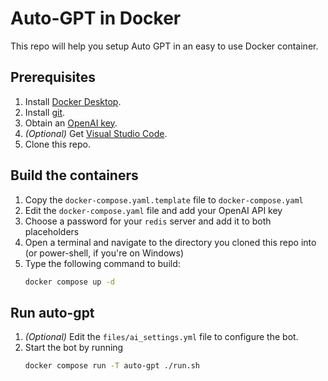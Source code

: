 # Auto-GPT in Docker

This repo will help you setup Auto GPT in an easy to use Docker container.

## Prerequisites

1. Install [Docker Desktop](https://www.docker.com/products/docker-desktop/).
2. Install [git](https://git-scm.com/book/en/v2/Getting-Started-Installing-Git).
3. Obtain an [OpenAI key](https://platform.openai.com/account/api-keys).
4. *(Optional)* Get [Visual Studio Code](https://code.visualstudio.com/Download).
3. Clone this repo.

## Build the containers

1. Copy the `docker-compose.yaml.template` file to `docker-compose.yaml`
2. Edit the `docker-compose.yaml` file and add your OpenAI API key
3. Choose a password for your `redis` server and add it to both placeholders
4. Open a terminal and navigate to the directory you cloned this repo into (or power-shell, if you're on Windows)
5. Type the following command to build:
    ```bash
    docker compose up -d
    ```

## Run auto-gpt

1. *(Optional)* Edit the `files/ai_settings.yml` file to configure the bot.
2. Start the bot by running
    ```bash
    docker compose run -T auto-gpt ./run.sh